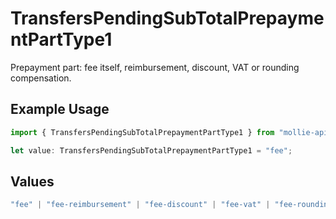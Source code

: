 # TransfersPendingSubTotalPrepaymentPartType1

Prepayment part: fee itself, reimbursement, discount, VAT or rounding compensation.

## Example Usage

```typescript
import { TransfersPendingSubTotalPrepaymentPartType1 } from "mollie-api-typescript/models/operations";

let value: TransfersPendingSubTotalPrepaymentPartType1 = "fee";
```

## Values

```typescript
"fee" | "fee-reimbursement" | "fee-discount" | "fee-vat" | "fee-rounding-compensation"
```